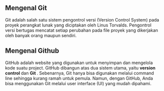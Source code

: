 <h2> Mengenal Git </h2>

Git adalah salah satu sistem pengontrol versi (Version Control System) pada proyek perangkat lunak yang diciptakan oleh Linus Torvalds. Pengontrol versi bertugas mencatat setiap perubahan pada file proyek yang dikerjakan oleh banyak orang maupun sendiri.

<h2> Mengenal Github </h2>

GitHub adalah website yang digunakan untuk menyimpan dan mengelola kode suatu project. GitHub dibangun atas dua sistem utama, yaitu <b> version control </b> dan <b> Git </b>. Sebenarnya, Git hanya bisa digunakan melalui command line sehingga kurang ramah untuk pemula. Namun, dengan GitHub, Anda bisa menggunakan Git melalui user interface (UI) yang mudah dipahami.



